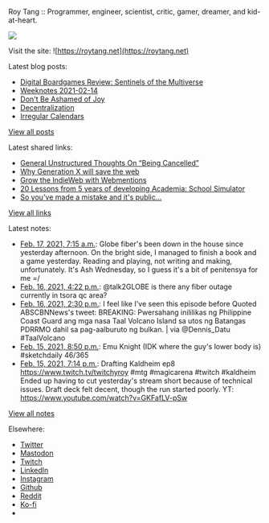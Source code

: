 Roy Tang :: Programmer, engineer, scientist, critic, gamer, dreamer, and kid-at-heart.

![](https://roytang.net/static/img/profile.jpg)

Visit the site: ![https://roytang.net](https://roytang.net)

Latest blog posts:

- [Digital Boardgames Review: Sentinels of the Multiverse](https://roytang.net/2021/02/sentinels-multiverse/)
- [Weeknotes 2021-02-14](https://roytang.net/2021/02/weeknotes-2021-02-14/)
- [Don&#x27;t Be Ashamed of Joy](https://roytang.net/2021/02/dont-be-ashamed-of-joy/)
- [Decentralization](https://roytang.net/2021/02/decentralization/)
- [Irregular Calendars](https://roytang.net/2021/02/irregular-calendars/)

[View all posts](https://roytang.net/blog)

Latest shared links:

- [General Unstructured Thoughts On “Being Cancelled”](https://roytang.net/2021/02/general-unstructured-thoughts-on-being-cancelled/)
- [Why Generation X will save the web](https://roytang.net/2021/02/why-generation-x-will-save-the-web/)
- [Grow the IndieWeb with Webmentions](https://roytang.net/2021/01/grow-the-indieweb-with-webmentions/)
- [20 Lessons from 5 years of developing Academia: School Simulator](https://roytang.net/2021/01/20-lessons-from-5-years-of-developing-academia-school-simulator/)
- [So you&#x27;ve made a mistake and it&#x27;s public...](https://roytang.net/2021/01/so-youve-made-a-mistake-and-its-public/)

[View all links](https://roytang.net/links)

Latest notes:

- [Feb. 17, 2021, 7:15 a.m.](https://roytang.net/2021/02/1361816433877917699/): Globe fiber&#x27;s been down in the house since yesterday afternoon. On the bright side, I managed to finish a book and a game yesterday. Reading and playing, not writing and making, unfortunately. It&#x27;s Ash Wednesday, so I guess it&#x27;s a bit of penitensya for me =/
- [Feb. 16, 2021, 4:22 p.m.](https://roytang.net/2021/02/1361591861454852098/): @talk2GLOBE is there any fiber outage currently in tsora qc area?
- [Feb. 16, 2021, 2:30 p.m.](https://roytang.net/2021/02/1361563612385398785/): I feel like I&#x27;ve seen this episode before Quoted ABSCBNNews&#x27;s tweet: BREAKING: Pwersahang inililikas ng Philippine Coast Guard ang mga nasa Taal Volcano Island sa utos ng Batangas PDRRMO dahil sa pag-aalburuto ng bulkan. | via @Dennis_Datu #TaalVolcano
- [Feb. 15, 2021, 8:50 p.m.](https://roytang.net/2021/02/1361296867020038144/): Emu Knight (IDK where the guy&#x27;s lower body is) #sketchdaily 46/365
- [Feb. 15, 2021, 7:14 p.m.](https://roytang.net/2021/02/1361272787231514627/): Drafting Kaldheim ep8 https://www.twitch.tv/twitchyroy #mtg #magicarena #twitch #kaldheim Ended up having to cut yesterday&#x27;s stream short because of technical issues. Draft deck felt decent, though the run started poorly. YT: https://www.youtube.com/watch?v=GKFafLV-pSw

[View all notes](https://roytang.net/notes)

Elsewhere:

- [Twitter](https://twitter.com/roytang)
- [Mastodon](https://mastodon.technology/@roytang)
- [Twitch](https://twitch.tv/twitchyroy)
- [LinkedIn](https://www.linkedin.com/in/roytang)
- [Instagram](https://instagram.com/roytang0400)
- [Github](https://github.com/roytang)
- [Reddit](https://reddit.com/u/hungryroy)
- [Ko-fi](https://ko-fi.com/roytang)
- [](mailto:hello@roytang.net)